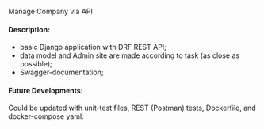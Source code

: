 Manage Company via API

#### Description:
- basic Django application with DRF REST API;
- data model and Admin site are made according to task (as close as possible);
- Swagger-documentation;

#### Future Developments:
Could be updated with unit-test files, REST (Postman) tests, Dockerfile, and docker-compose yaml.
